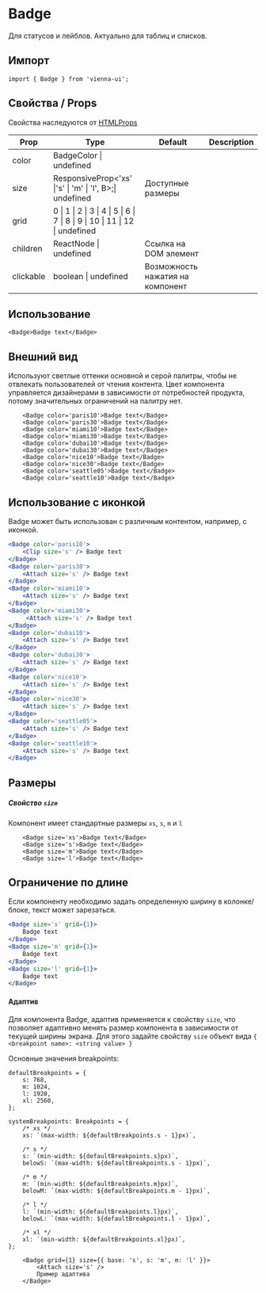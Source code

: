 # Badge

Для статусов и лейблов. Актуально для таблиц и списков.

## Импорт

```
import { Badge } from 'vienna-ui';
```

## Свойства / Props

Свойства наследуются от [HTMLProps<HTMLAnchorElement>](https://github.com/DefinitelyTyped/DefinitelyTyped/blob/master/types/react/index.d.ts#L1342)

| Prop | Type | Default | Description |
| --- | --- | --- | --- |
| color | BadgeColor \| undefined  |
| size | ResponsiveProp<'xs' \|'s' \| 'm' \| 'l', B>;\| undefined | Доступные размеры |
| grid | 0 \| 1 \| 2 \| 3 \| 4 \| 5 \| 6 \| 7 \| 8 \| 9 \| 10 \| 11 \| 12 \| undefined |  |
| children | ReactNode \| undefined | Ссылка на DOM элемент |
| clickable | boolean \| undefined  | Возможность нажатия на компонент |

## Использование

```
<Badge>Badge text</Badge>
```

## Внешний вид

Используют светлые оттенки основной и серой палитры, чтобы не отвлекать пользователей от чтения контента. Цвет компонента управляется дизайнерами в зависимости от потребностей продукта, потому значительных ограничений на палитру нет.

```
    <Badge color='paris10'>Badge text</Badge>
    <Badge color='paris30'>Badge text</Badge>
    <Badge color='miami10'>Badge text</Badge>
    <Badge color='miami30'>Badge text</Badge>
    <Badge color='dubai10'>Badge text</Badge>
    <Badge color='dubai30'>Badge text</Badge>
    <Badge color='nice10'>Badge text</Badge>
    <Badge color='nice30'>Badge text</Badge>
    <Badge color='seattle05'>Badge text</Badge>
    <Badge color='seattle10'>Badge text</Badge>
```

## Использование с иконкой

Badge может быть использован с различным контентом, например, с иконкой.

```jsx
<Badge color='paris10'>
    <Clip size='s' /> Badge text
</Badge>
<Badge color='paris30'>
    <Attach size='s' /> Badge text
</Badge>
<Badge color='miami10'>
    <Attach size='s' /> Badge text
</Badge>
<Badge color='miami30'>
     <Attach size='s' /> Badge text
</Badge>
<Badge color='dubai10'>
    <Attach size='s' /> Badge text
</Badge>
<Badge color='dubai30'>
    <Attach size='s' /> Badge text
</Badge>
<Badge color='nice10'>
    <Attach size='s' /> Badge text
</Badge>
<Badge color='nice30'>
    <Attach size='s' /> Badge text
</Badge>
<Badge color='seattle05'>
    <Attach size='s' /> Badge text
</Badge>
<Badge color='seattle10'>
    <Attach size='s' /> Badge text
</Badge>
```

## Размеры

##### Свойство `size`

Компонент имеет стандартные размеры `xs`, `s`, `m` и `l`

```
    <Badge size='xs'>Badge text</Badge>
    <Badge size='s'>Badge text</Badge>
    <Badge size='m'>Badge text</Badge>
    <Badge size='l'>Badge text</Badge>
```

## Ограничение по длине

Если компоненту необходимо задать определенную ширину в колонке/блоке, текст может зарезаться.

```jsx
<Badge size='s' grid={1}>
    Badge text
</Badge>
<Badge size='m' grid={1}>
    Badge text
</Badge>
<Badge size='l' grid={1}>
    Badge text
</Badge>
```


#### Адаптив

Для компонента Badge, адаптив применяется к свойству `size`, что позволяет адаптивно менять размер компонента в зависимости от текущей ширины экрана. Для этого задайте свойству `size` объект вида `{ <breakpoint name>: <string value> }`

Основные значения breakpoints:

```
defaultBreakpoints = {
    s: 768,
    m: 1024,
    l: 1920,
    xl: 2560,
};

systemBreakpoints: Breakpoints = {
    /* xs */
    xs: `(max-width: ${defaultBreakpoints.s - 1}px)`,

    /* s */
    s: `(min-width: ${defaultBreakpoints.s}px)`,
    belowS: `(max-width: ${defaultBreakpoints.s - 1}px)`,

    /* m */
    m: `(min-width: ${defaultBreakpoints.m}px)`,
    belowM: `(max-width: ${defaultBreakpoints.m - 1}px)`,

    /* l */
    l: `(min-width: ${defaultBreakpoints.l}px)`,
    belowL: `(max-width: ${defaultBreakpoints.l - 1}px)`,

    /* xl */
    xl: `(min-width: ${defaultBreakpoints.xl}px)`,
};
```

```
    <Badge grid={1} size={{ base: 's', s: 'm', m: 'l' }}>
        <Attach size='s' />
        Пример адаптива
    </Badge>
```



